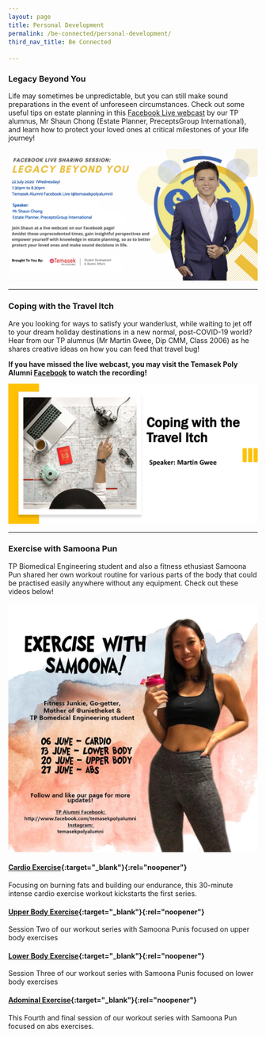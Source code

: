```yaml
---
layout: page
title: Personal Development
permalink: /be-connected/personal-development/
third_nav_title: Be Connected

---
```

### Legacy Beyond You
Life may sometimes be unpredictable, but you can still make sound preparations in the event of unforeseen circumstances. Check out some useful tips on estate planning in this [Facebook Live webcast](https://www.facebook.com/watch/live/?v=711055356397120&ref=watch_permalink) by our TP alumnus, Mr Shaun Chong (Estate Planner, PreceptsGroup International), and learn how to protect your loved ones at critical milestones of your life journey!

![Legacy Beyond You](/images/BeConnected_LegacyBeyondYou.png)

---
### Coping with the Travel Itch ###
Are you looking for ways to satisfy your wanderlust, while waiting to jet off to your dream holiday destinations in a new normal, post-COVID-19 world? Hear from our TP alumnus (Mr Martin Gwee, Dip CMM, Class 2006) as he shares creative ideas on how you can feed that travel bug!  

**If you have missed the live webcast, you may visit the Temasek Poly Alumni [Facebook](https://www.facebook.com/314916878569344/videos/880111719190104) to watch the recording!**

![Coping with Travel Itch](/images/BeConnected_Travelitch.JPG)

---
### Exercise with Samoona Pun ###
TP Biomedical Engineering student and also a fitness ethusiast Samoona Pun shared her own workout routine for various parts of the body that could be practised easily anywhere without any equipment. Check out these videos below!

![Exercise with Samoona](/images/BeConnected_Exercise-with-Samoona.jpg)

#### [Cardio Exercise](https://www.facebook.com/watch/?v=572823250041014&extid=27TkvKv818kRUP0f){:target="_blank"}{:rel="noopener"} ####
Focusing on burning fats and building our endurance, this 30-minute intense cardio exercise workout kickstarts the first series.

#### [Upper Body Exercise](https://www.facebook.com/watch/?v=2810943835670014&extid=0pp0kPkVy8zGlTlX){:target="_blank"}{:rel="noopener"} ####
Session Two of our workout series with Samoona Punis focused on upper body exercises

#### [Lower Body Exercise](https://www.facebook.com/watch/?v=3076317465784109&extid=WKyTBg5HJ5uDqm9w){:target="_blank"}{:rel="noopener"} ####
Session Three of our workout series with Samoona Punis focused on lower body exercises

#### [Adominal Exercise](https://www.facebook.com/watch/?v=2732857963627896&extid=thHOD7BiXIdO89Pl){:target="_blank"}{:rel="noopener"} #####
This Fourth and final session of our workout series with Samoona Pun focused on abs exercises.
